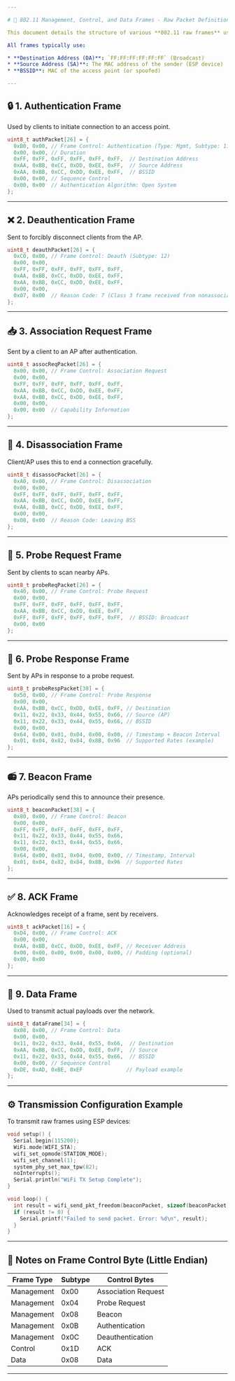 ```yaml
---

# 📡 802.11 Management, Control, and Data Frames - Raw Packet Definitions

This document details the structure of various **802.11 raw frames** used in wireless communication, particularly useful for ESP8266/ESP32 devices in packet injection, sniffing, or Wi-Fi deauth/penetration testing scenarios.

All frames typically use:

* **Destination Address (DA)**: `FF:FF:FF:FF:FF:FF` (Broadcast)
* **Source Address (SA)**: The MAC address of the sender (ESP device)
* **BSSID**: MAC of the access point (or spoofed)

---
```


## 🔒 1. Authentication Frame

Used by clients to initiate connection to an access point.

```cpp
uint8_t authPacket[26] = {
  0xB0, 0x00, // Frame Control: Authentication (Type: Mgmt, Subtype: 11)
  0x00, 0x00, // Duration
  0xFF, 0xFF, 0xFF, 0xFF, 0xFF, 0xFF,  // Destination Address
  0xAA, 0xBB, 0xCC, 0xDD, 0xEE, 0xFF,  // Source Address
  0xAA, 0xBB, 0xCC, 0xDD, 0xEE, 0xFF,  // BSSID
  0x00, 0x00, // Sequence Control
  0x00, 0x00  // Authentication Algorithm: Open System
};
```

---

## ❌ 2. Deauthentication Frame

Sent to forcibly disconnect clients from the AP.

```cpp
uint8_t deauthPacket[26] = {
  0xC0, 0x00, // Frame Control: Deauth (Subtype: 12)
  0x00, 0x00,
  0xFF, 0xFF, 0xFF, 0xFF, 0xFF, 0xFF,
  0xAA, 0xBB, 0xCC, 0xDD, 0xEE, 0xFF,
  0xAA, 0xBB, 0xCC, 0xDD, 0xEE, 0xFF,
  0x00, 0x00,
  0x07, 0x00  // Reason Code: 7 (Class 3 frame received from nonassociated STA)
};
```

---

## 📥 3. Association Request Frame

Sent by a client to an AP after authentication.

```cpp
uint8_t assocReqPacket[26] = {
  0x00, 0x00, // Frame Control: Association Request
  0x00, 0x00,
  0xFF, 0xFF, 0xFF, 0xFF, 0xFF, 0xFF,
  0xAA, 0xBB, 0xCC, 0xDD, 0xEE, 0xFF,
  0xAA, 0xBB, 0xCC, 0xDD, 0xEE, 0xFF,
  0x00, 0x00,
  0x00, 0x00  // Capability Information
};
```

---

## 🔌 4. Disassociation Frame

Client/AP uses this to end a connection gracefully.

```cpp
uint8_t disassocPacket[26] = {
  0xA0, 0x00, // Frame Control: Disassociation
  0x00, 0x00,
  0xFF, 0xFF, 0xFF, 0xFF, 0xFF, 0xFF,
  0xAA, 0xBB, 0xCC, 0xDD, 0xEE, 0xFF,
  0xAA, 0xBB, 0xCC, 0xDD, 0xEE, 0xFF,
  0x00, 0x00,
  0x08, 0x00  // Reason Code: Leaving BSS
};
```

---

## 📡 5. Probe Request Frame

Sent by clients to scan nearby APs.

```cpp
uint8_t probeReqPacket[26] = {
  0x40, 0x00, // Frame Control: Probe Request
  0x00, 0x00,
  0xFF, 0xFF, 0xFF, 0xFF, 0xFF, 0xFF,
  0xAA, 0xBB, 0xCC, 0xDD, 0xEE, 0xFF,
  0xFF, 0xFF, 0xFF, 0xFF, 0xFF, 0xFF,  // BSSID: Broadcast
  0x00, 0x00
};
```

---

## 📶 6. Probe Response Frame

Sent by APs in response to a probe request.

```cpp
uint8_t probeRespPacket[38] = {
  0x50, 0x00, // Frame Control: Probe Response
  0x00, 0x00,
  0xAA, 0xBB, 0xCC, 0xDD, 0xEE, 0xFF, // Destination
  0x11, 0x22, 0x33, 0x44, 0x55, 0x66, // Source (AP)
  0x11, 0x22, 0x33, 0x44, 0x55, 0x66, // BSSID
  0x00, 0x00,
  0x64, 0x00, 0x01, 0x04, 0x00, 0x00, // Timestamp + Beacon Interval
  0x01, 0x04, 0x82, 0x84, 0x8B, 0x96  // Supported Rates (example)
};
```

---

## 📻 7. Beacon Frame

APs periodically send this to announce their presence.

```cpp
uint8_t beaconPacket[38] = {
  0x80, 0x00, // Frame Control: Beacon
  0x00, 0x00,
  0xFF, 0xFF, 0xFF, 0xFF, 0xFF, 0xFF,
  0x11, 0x22, 0x33, 0x44, 0x55, 0x66,
  0x11, 0x22, 0x33, 0x44, 0x55, 0x66,
  0x00, 0x00,
  0x64, 0x00, 0x01, 0x04, 0x00, 0x00, // Timestamp, Interval
  0x01, 0x04, 0x82, 0x84, 0x8B, 0x96  // Supported Rates
};
```

---

## ✅ 8. ACK Frame

Acknowledges receipt of a frame, sent by receivers.

```cpp
uint8_t ackPacket[16] = {
  0xD4, 0x00, // Frame Control: ACK
  0x00, 0x00,
  0xAA, 0xBB, 0xCC, 0xDD, 0xEE, 0xFF, // Receiver Address
  0x00, 0x00, 0x00, 0x00, 0x00, 0x00, // Padding (optional)
  0x00, 0x00
};
```

---

## 💾 9. Data Frame

Used to transmit actual payloads over the network.

```cpp
uint8_t dataFrame[34] = {
  0x08, 0x00, // Frame Control: Data
  0x00, 0x00,
  0x11, 0x22, 0x33, 0x44, 0x55, 0x66,  // Destination
  0xAA, 0xBB, 0xCC, 0xDD, 0xEE, 0xFF,  // Source
  0x11, 0x22, 0x33, 0x44, 0x55, 0x66,  // BSSID
  0x00, 0x00, // Sequence Control
  0xDE, 0xAD, 0xBE, 0xEF              // Payload example
};
```

---

## ⚙️ Transmission Configuration Example

To transmit raw frames using ESP devices:

```cpp
void setup() {
  Serial.begin(115200);
  WiFi.mode(WIFI_STA);
  wifi_set_opmode(STATION_MODE);
  wifi_set_channel(1);
  system_phy_set_max_tpw(82);
  noInterrupts();
  Serial.println("WiFi TX Setup Complete");
}

void loop() {
  int result = wifi_send_pkt_freedom(beaconPacket, sizeof(beaconPacket), 0);
  if (result != 0) {
    Serial.printf("Failed to send packet. Error: %d\n", result);
  }
}
```

---

## 🧱 Notes on Frame Control Byte (Little Endian)

| Frame Type | Subtype | Control Bytes       |
| ---------- | ------- | ------------------- |
| Management | 0x00    | Association Request |
| Management | 0x04    | Probe Request       |
| Management | 0x08    | Beacon              |
| Management | 0x0B    | Authentication      |
| Management | 0x0C    | Deauthentication    |
| Control    | 0x1D    | ACK                 |
| Data       | 0x08    | Data                |

---
